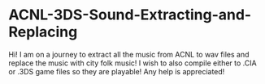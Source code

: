 # ACNL-3DS-Sound-Extracting-and-Replacing
Hi! I am on a journey to extract all the music from ACNL to wav files and replace the music with city folk music! I wish to also compile either to .CIA or .3DS game files so they are playable! Any help is appreciated!
